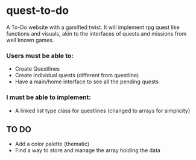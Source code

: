 # quest-to-do

A To-Do website with a gamified twist. It will implement rpg quest like functions and visuals, akin to the interfaces of quests and missions from well known games.

### Users must be able to:
* Create Questlines
* Create individual quests (different from questline)
* Have a main/home interface to see all the pending quests

### I must be able to implement:
* A linked list type class for questlines (changed to arrays for simplicity)

## TO DO
* Add a color palette (thematic)
* Find a way to store and manage the array holding the data